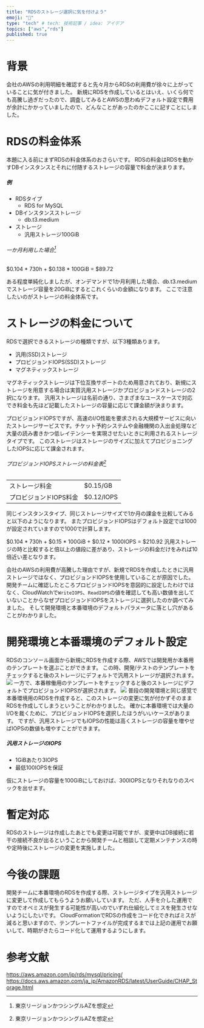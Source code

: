 ```yaml
---
title: "RDSのストレージ選択に気を付けよう"
emoji: "🐁"
type: "tech" # tech: 技術記事 / idea: アイデア
topics: ["aws","rds"]
published: true
---
```


# 背景
会社のAWSの利用明細を確認すると先々月からRDSの利用費が徐々に上がっていることに気が付きました。
新規にRDSを作成しているとはいえ、いくら何でも高騰し過ぎだったので、調査してみるとAWSの思わぬデフォルト設定で費用が余計にかかっていましたので、どんなことがあったのかここに記すことにしました。
# RDSの料金体系
本題に入る前にまずRDSの料金体系のおさらいです。
RDSの料金はRDSを動かすDBインスタンスとそれに付随するストレージの容量で料金が決まります。

##### 例
- RDSタイプ
  - RDS for MySQL
- DBインスタンスストレージ
  - db.t3.medium
- ストレージ
  - 汎用ストレージ100GiB

###### 一か月利用した場合[^1]
$0.104 * 730h + $0.138 * 100GiB = $89.72
[^1]: 東京リージョンかつシングルAZを想定

ある程度単純化しましたが、オンデマンドで1か月利用した場合、db.t3.mediumでストレージ容量を20GiBにするとこれくらいの金額になります。
ここで注意したいのがストレージの料金体系です。

# ストレージの料金について
RDSで選択できるストレージの種類ですが、以下3種類あります。
- 汎用(SSD)ストレージ
- プロビジョンドIOPS(SSD)ストレージ
- マグネティックストレージ

マグネティックストレージは下位互換サポートのため用意されており、新規にストレージを用意する場合は実質汎用ストレージかプロビジョンドストレージの2択になります。
汎用ストレージは名前の通り、さまざまなユースケースで対応でき料金も先ほど記載したストレージの容量に応じて課金額が決まります。

プロビジョンドIOPSですが、高速のI/O性能を要求される大規模サービスに向いたストレージサービスです。チケット予約システムや金融機関の入出金処理など大量の読み書きかつ低レイテンシーを実現させたいときに利用されるストレージタイプです。
このストレージはストレージのサイズに加えてプロビジョニングしたIOPSに応じて課金されます。

###### プロビジョンドIOPSストレージの料金表[^1]
|  |  |
|---|---|
|ストレージ料金| $0.15/GB  |
|プロビジョンドIOPS料金| $0.12/IOPS |

同じインスタンスタイプ、同じストレージサイズで1か月の課金を比較してみると以下のようになります。
またプロビジョンドIOPSはデフォルト設定では1000が設定されていますので1000で計算します。

$0.104 * 730h + $0.15 * 100GiB + $0.12 * 1000IOPS = $210.92
汎用ストレージの時と比較すると倍以上の値段に差があり、ストレージの料金だけをみれば10倍近い差となります。

会社のAWSの利用費が高騰した理由ですが、新規でRDSを作成したときに汎用ストレージではなく、プロビジョンドIOPSを使用していることが原因でした。
開発チームに確認したところプロビジョンドIOPSを意図的に設定したわけではなく、CloudWatchで`WriteIOPS`、`ReadIOPS`の値を確認しても高い数値を出していないことからなぜプロビジョンドIOPSをストレージに選択したのか調べてみました。
そして開発環境と本番環境のデフォルトパラメータに落とし穴があることがわかりました。

# 開発環境と本番環境のデフォルト設定
RDSのコンソール画面から新規にRDSを作成する際、AWSでは開発用か本番用のテンプレートを選ぶことができます。
この時、開発/テストのテンプレートをチェックすると後のストレージにデフォルトで汎用ストレージが選択されます。
![](/images/rds-strage-attention/image1.png)
一方で、本番稼働用のテンプレートをチェックすると後のストレージにデフォルトでプロビジョンドIOPSが選択されます。
![](/images/rds-strage-attention/image2.png)
普段の開発環境と同じ感覚で本番環境用のRDSを作成すると、このストレージの変更に気が付かずそのままRDSを作成してしまうということがわかりました。
確かに本番環境では大量のI/Oを裁くために、プロビジョンドIOPSを選択したほうがいいケースがあります。
ですが、汎用ストレージでもIOPSの性能は高くストレージの容量を増やせばIOPSの数値も増やすことができます。
##### 汎用ストレージのIOPS
- 1GiBあたり3IOPS
- 最低100IOPSを保証

仮にストレージの容量を100GiBにしておけば、300IOPSとなりそれなりのスペックを出せます。

# 暫定対応
RDSのストレージは作成したあとでも変更は可能ですが、変更中はDB接続に若干の接続不良が出るということから開発チームと相談して定期メンテナンスの時や定時後にストレージの変更を実施しました。

# 今後の課題
開発チームに本番環境のRDSを作成する際、ストレージタイプを汎用ストレージに変更して作成してもらうようお願いしています。
ただ、人手を介した運用ですのでオペミスが発生する可能性が高いのでいずれ仕組化してミスを発生させないようにしたいです。
CloudFormationでRDSの作成をコード化できればミスが減ると思いますので、テンプレートファイルが完成するまでは上記の運用でお願いして、時期がきたらコード化して運用するようにします。

# 参考文献
https://aws.amazon.com/jp/rds/mysql/pricing/
https://docs.aws.amazon.com/ja_jp/AmazonRDS/latest/UserGuide/CHAP_Storage.html
